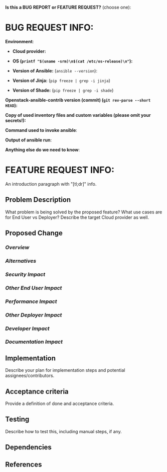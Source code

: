 <!-- Thanks for filing an issue! Before hitting the button, please answer these questions.-->

**Is this a BUG REPORT or FEATURE REQUEST?** (choose one):

<!--
If this is a BUG REPORT, please:
  - Fill in as much of the template below as you can.  If you leave out
    information, we can't help you as well.

If this is a FEATURE REQUEST, please:
  - Describe *in detail* the feature/behavior/change you'd like to see. Note,
    for simple and tiny features or change requests we encourage you opening
    a pull request with a proposed implementaion.

In both cases, be ready for followup questions, and please respond in a timely
manner.  If we can't reproduce a bug or think a feature already exists, we
might close your issue.  If we're wrong, PLEASE feel free to reopen it and
explain why.
-->

# BUG REQUEST INFO:

**Environment**:
- **Cloud provider:**

- **OS (`printf "$(uname -srm)\n$(cat /etc/os-release)\n"`):**

- **Version of Ansible:** (`ansible --version`):

- **Version of Jinja:** (`pip freeze | grep -i jinja`)

- **Version of Shade:** (`pip freeze | grep -i shade`)


**Openstack-ansible-contrib version (commit) (`git rev-parse --short HEAD`):**


**Copy of used inventory files and custom variables (please omit your secrets!):**


**Command used to invoke ansible**:


**Output of ansible run**:
<!-- We recommend using snippets services like https://gist.github.com/ etc. -->

**Anything else do we need to know**:

# FEATURE REQUEST INFO:

An introduction paragraph with "[tl;dr]" info.

## **Problem Description**

What problem is being solved by the proposed feature?
What use cases are for End User vs Deployer? Describe the target Cloud provider
as well.

## **Proposed Change**

### *Overview*

### *Alternatives*

### *Security Impact*

### *Other End User Impact*

### *Performance Impact*

### *Other Deployer Impact*

### *Developer Impact*

### *Documentation Impact*

## **Implementation**

Describe your plan for implementation steps and potential
assignees/contributors.

## **Acceptance criteria**

Provide a definition of done and acceptance criteria.

## **Testing**

Describe how to test this, including manual steps, if any.

## **Dependencies**

## **References**
